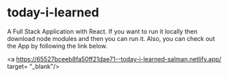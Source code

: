 # today-i-learned
A Full Stack Application with React.
If you want to run it locally then download node modules and then you can run it.
Also, you can check out the App by following the link below.

<a https://65527bceeb8fa50ff21dae71--today-i-learned-salman.netlify.app/ target= "_blank"/>

